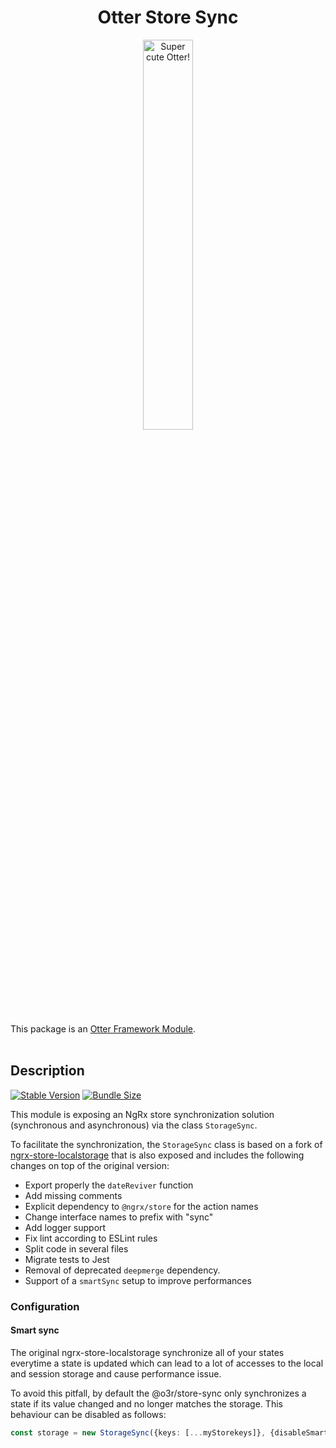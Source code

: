<h1 align="center">Otter Store Sync</h1>
<p align="center">
  <img src="../../../assets/logo/otter.png" alt="Super cute Otter!" width="40%"/>
</p>

This package is an [Otter Framework Module](https://github.com/AmadeusITGroup/otter/tree/main/docs/core/MODULE.md).
<br />
<br />

## Description

[![Stable Version](https://img.shields.io/npm/v/@o3r/store-sync?style=for-the-badge)](https://www.npmjs.com/package/@o3r/store-sync)
[![Bundle Size](https://img.shields.io/bundlephobia/min/@o3r/store-sync?color=green&style=for-the-badge)](https://www.npmjs.com/package/@o3r/store-sync)

This module is exposing an NgRx store synchronization solution (synchronous and asynchronous) via the class `StorageSync`.

To facilitate the synchronization, the `StorageSync` class is based on a fork of [ngrx-store-localstorage](https://github.com/btroncone/ngrx-store-localstorage) that is also exposed and includes the following changes on top of the original version:

- Export properly the `dateReviver` function
- Add missing comments
- Explicit dependency to `@ngrx/store` for the action names
- Change interface names to prefix with "sync"
- Add logger support
- Fix lint according to ESLint rules
- Split code in several files
- Migrate tests to Jest
- Removal of deprecated `deepmerge` dependency.
- Support of a `smartSync` setup to improve performances

### Configuration

#### Smart sync

The original ngrx-store-localstorage synchronize all of your states everytime a state is updated which can lead to a lot
of accesses to the local and session storage and cause performance issue.

To avoid this pitfall, by default the @o3r/store-sync only synchronizes a state if its value changed and no longer matches
the storage.
This behaviour can be disabled as follows:

```typescript
const storage = new StorageSync({keys: [...myStorekeys]}, {disableSmartSync: true});
```
